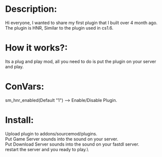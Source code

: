 # Description:
Hi everyone, I wanted to share my first plugin that I built over 4 month ago.\
The plugin is HNR, Similar to the plugin used in cs1.6.

# How it works?:
Its a plug and play mod, all you need to do is put the plugin on your server and play.

# ConVars:
sm_hnr_enabled(Default "1") --> Enable/Disable Plugin.

# Install:
Upload plugin to addons/sourcemod/plugins.\
Put Game Server sounds into the sound on your server.\
Put Download Server sounds into the sound on your fastdl server.\
restart the server and you ready to play.\
